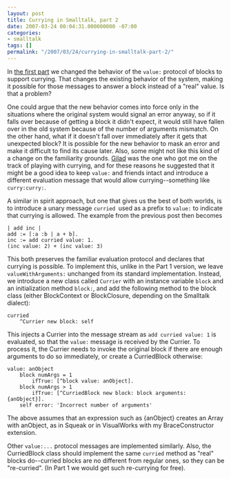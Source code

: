 ```yaml
---
layout: post
title: Currying in Smalltalk, part 2
date: 2007-03-24 00:04:31.000000000 -07:00
categories:
- smalltalk
tags: []
permalink: "/2007/03/24/currying-in-smalltalk-part-2/"
---
```

In [the first part](http://blog.3plus4.org/2007/03/23/currying-in-smalltalk/) we changed the behavior of the `value:` protocol of blocks to support currying. That changes the existing behavior of the system, making it possible for those messages to answer a block instead of a "real" value. Is that a problem?

One could argue that the new behavior comes into force only in the situations where the original system would signal an error anyway, so if it falls over because of getting a block it didn't expect, it would still have fallen over in the old system because of the number of arguments mismatch. On the other hand, what if it doesn't fall over immediately after it gets that unexpected block? It is possible for the new behavior to mask an error and make it difficult to find its cause later. Also, some might not like this kind of a change on the familiarity grounds. [Gilad](http://gbracha.blogspot.com/) was the one who got me on the track of playing with currying, and for these reasons he suggested that it might be a good idea to keep `value:` and friends intact and introduce a different evaluation message that would allow currying--something like `curry:curry:`.

A similar in spirit approach, but one that gives us the best of both worlds, is to introduce a unary message `curried `used as a prefix to `value:` to indicate that currying is allowed. The example from the previous post then becomes

```
| add inc |
add := [:a :b | a + b].
inc := add curried value: 1.
(inc value: 2) + (inc value: 3)
```

This both preserves the familiar evaluation protocol and declares that currying is possible. To implement this, unlike in the Part 1 version, we leave `valueWithArguments:` unchanged from its standard implementation. Instead, we introduce a new class called `Currier` with an instance variable `block` and an initialization method `block:`, and add the following method to the block class (either BlockContext or BlockClosure, depending on the Smalltalk dialect):

```
curried
    ^Currier new block: self
```

This injects a Currier into the message stream as `add curried value: 1` is evaluated, so that the `value:` message is received by the Currier. To process it, the Currier needs to invoke the original block if there are enough arguments to do so immediately, or create a CurriedBlock otherwise:

```
value: anObject
    block numArgs = 1
        ifTrue: [^block value: anObject].
    block numArgs > 1
        ifTrue: [^CurriedBlock new block: block arguments: {anObject}].
    self error: 'Incorrect number of arguments'
```

The above assumes that an expression such as {anObject} creates an Array with anObject, as in Squeak or in VisualWorks with my BraceConstructor extension.

Other `value:...` protocol messages are implemented similarly. Also, the CurriedBlock class should implement the same `curried` method as "real" blocks do--curried blocks are no different from regular ones, so they can be "re-curried". (In Part 1 we would get such re-currying for free).

